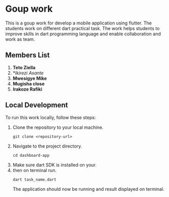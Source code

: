 # Goup work

This is a goup work for develop a mobile application using flutter. The students work on different dart practical task. The work helps students to improve skills in dart programming language and enable collaboration and work as team.

## Members List

1. **Teto Ziella**
2. **Ikirezi Asante*
3. **Mwesigye Mike**
4. **Mugisha close**
5. **Irakoze Rafiki**

## Local Development

To run this work locally, follow these steps:

1. Clone the repository to your local machine.
   ```
   git clone <repository-url>
   ```
2. Navigate to the project directory.
   ```
   cd dashboard-app
   ```
3. Make sure dart SDK is installed on your.
4. then on terminal run.
   ```
   dart task_name.dart
   ```
   The application should now be running and result displayed on terminal.

